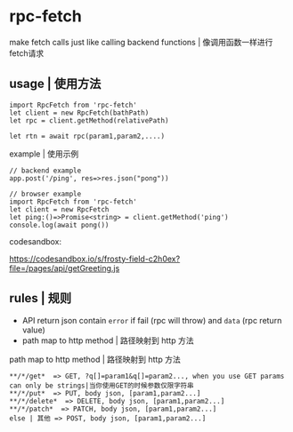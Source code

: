 # rpc-fetch

make fetch calls just like calling backend functions | 像调用函数一样进行fetch请求

## usage | 使用方法

```
import RpcFetch from 'rpc-fetch'
let client = new RpcFetch(bathPath)
let rpc = client.getMethod(relativePath)

let rtn = await rpc(param1,param2,....)
```

example | 使用示例

```
// backend example
app.post('/ping', res=>res.json("pong"))
```

```
// browser example
import RpcFetch from 'rpc-fetch'
let client = new RpcFetch
let ping:()=>Promise<string> = client.getMethod('ping')
console.log(await pong())
```

codesandbox:

https://codesandbox.io/s/frosty-field-c2h0ex?file=/pages/api/getGreeting.js

## rules | 规则

- API return json contain `error` if fail (rpc will throw) and `data` (rpc return value)  
- path map to http method | 路径映射到 http 方法


path map to http method | 路径映射到 http 方法
```
**/*/get*  => GET, ?q[]=param1&q[]=param2..., when you use GET params can only be strings|当你使用GET的时候参数仅限字符串
**/*/put*  => PUT, body json, [param1,param2...]
**/*/delete*  => DELETE, body json, [param1,param2...]
**/*/patch*  => PATCH, body json, [param1,param2...]
else | 其他 => POST, body json, [param1,param2...]
```

